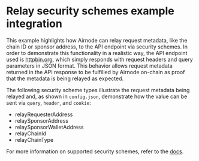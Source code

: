 # Relay security schemes example integration

This example highlights how Airnode can relay request metadata, like the chain ID or sponsor address, to the API
endpoint via security schemes. In order to demonstrate this functionality in a realistic way, the API endpoint used is
[httpbin.org](https://httpbin.org/), which simply responds with request headers and query parameters in JSON format.
This behavior allows request metadata returned in the API response to be fulfilled by Airnode on-chain as proof that the
metadata is being relayed as expected.

The following security scheme types illustrate the request metadata being relayed and, as shown in `config.json`,
demonstrate how the value can be sent via `query`, `header`, and `cookie`:

- relayRequesterAddress
- relaySponsorAddress
- relaySponsorWalletAddress
- relayChainId
- relayChainType

For more information on supported security schemes, refer to the
[docs](https://docs.api3.org/airnode/latest/grp-providers/guides/build-an-airnode/api-security.html).
